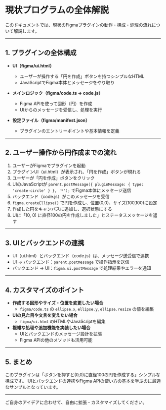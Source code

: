 # 現状プログラムの全体解説

このドキュメントでは、現状のFigmaプラグインの動作・構成・処理の流れについて解説します。

---

## 1. プラグインの全体構成

- **UI（figma/ui.html）**
  - ユーザーが操作する「円を作成」ボタンを持つシンプルなHTML
  - JavaScriptでFigma本体とメッセージをやり取り

- **メインロジック（figma/code.ts → code.js）**
  - Figma APIを使って図形（円）を作成
  - UIからのメッセージを受信し、処理を実行

- **設定ファイル（figma/manifest.json）**
  - プラグインのエントリーポイントや基本情報を定義

---

## 2. ユーザー操作から円作成までの流れ

1. ユーザーがFigmaでプラグインを起動
2. プラグインUI（ui.html）が表示され、「円を作成」ボタンが現れる
3. ユーザーが「円を作成」ボタンをクリック
4. UIのJavaScriptが `parent.postMessage({ pluginMessage: { type: 'create-circle' } }, '*');` でFigma本体にメッセージ送信
5. バックエンド（code.js）がこのメッセージを受信
6. `figma.createEllipse()` で円を作成し、位置(0,0)、サイズ(100,100)に設定
7. 作成した円をキャンバスに追加し、選択状態にする
8. UIに「(0, 0) に直径100の円を作成しました」とステータスメッセージを返す

---

## 3. UIとバックエンドの連携

- UI（ui.html）とバックエンド（code.js）は、メッセージ送受信で連携
- UI → バックエンド：`parent.postMessage` で操作指示を送信
- バックエンド → UI：`figma.ui.postMessage` で処理結果やエラーを通知

---

## 4. カスタマイズのポイント

- **作成する図形やサイズ・位置を変更したい場合**
  - `figma/code.ts` の `ellipse.x`, `ellipse.y`, `ellipse.resize` の値を編集
- **UIの見た目や文言を変えたい場合**
  - `figma/ui.html` のHTMLやJavaScriptを編集
- **複雑な処理や追加機能を実装したい場合**
  - UIとバックエンドのメッセージ設計を拡張
  - Figma APIの他のメソッドも活用可能

---

## 5. まとめ

このプラグインは「ボタンを押すと(0,0)に直径100の円を作成する」シンプルな構成です。
UIとバックエンドの連携やFigma APIの使い方の基本を学ぶのに最適なサンプルとなっています。

---

ご自身のアイデアに合わせて、自由に拡張・カスタマイズしてください。 